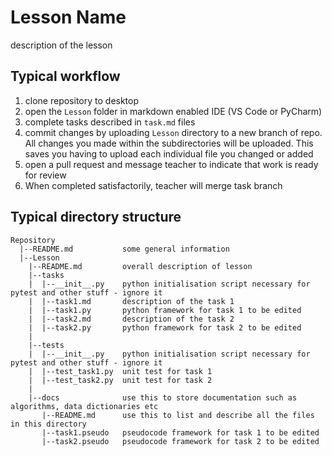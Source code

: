 # Lesson Name

description of the lesson

## Typical workflow

1. clone repository to desktop
2. open the `Lesson` folder in markdown enabled IDE (VS Code or PyCharm)
3. complete tasks described in `task.md` files
4. commit changes by uploading `Lesson` directory to a new branch of repo. All changes you made within the subdirectories will be uploaded. This saves you having to upload each individual file you changed or added
5. open a pull request and message teacher to indicate that work is ready for review
6. When completed satisfactorily, teacher will merge task branch

## Typical directory structure

```
Repository
  |--README.md           some general information
  |--Lesson  
    |--README.md         overall description of lesson
    |--tasks
    |  |--__init__.py    python initialisation script necessary for pytest and other stuff - ignore it  
    |  |--task1.md       description of the task 1
    |  |--task1.py       python framework for task 1 to be edited
    |  |--task2.md       description of the task 2
    |  |--task2.py       python framework for task 2 to be edited
    |
    |--tests
    |  |--__init__.py    python initialisation script necessary for pytest and other stuff - ignore it  
    |  |--test_task1.py  unit test for task 1
    |  |--test_task2.py  unit test for task 2
    |
    |--docs              use this to store documentation such as algorithms, data dictionaries etc
       |--README.md      use this to list and describe all the files in this directory
       |--task1.pseudo   pseudocode framework for task 1 to be edited
       |--task2.pseudo   pseudocode framework for task 2 to be edited
 ```

